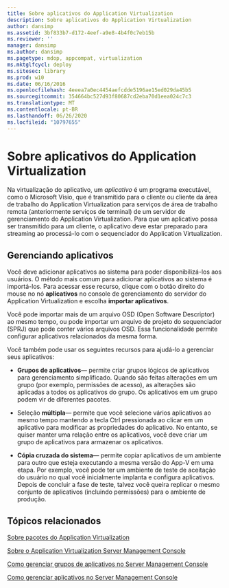```yaml
---
title: Sobre aplicativos do Application Virtualization
description: Sobre aplicativos do Application Virtualization
author: dansimp
ms.assetid: 3bf833b7-d172-4eef-a9e8-4b4f0c7eb15b
ms.reviewer: ''
manager: dansimp
ms.author: dansimp
ms.pagetype: mdop, appcompat, virtualization
ms.mktglfcycl: deploy
ms.sitesec: library
ms.prod: w10
ms.date: 06/16/2016
ms.openlocfilehash: 4eeea7a0ec4454aefcdde5196ae15ed029da45b5
ms.sourcegitcommit: 354664bc527d93f80687cd2eba70d1eea024c7c3
ms.translationtype: MT
ms.contentlocale: pt-BR
ms.lasthandoff: 06/26/2020
ms.locfileid: "10797655"
---
```

# Sobre aplicativos do Application Virtualization


Na virtualização do aplicativo, um *aplicativo* é um programa executável, como o Microsoft Visio, que é transmitido para o cliente ou cliente da área de trabalho do Application Virtualization para serviços de área de trabalho remota (anteriormente serviços de terminal) de um servidor de gerenciamento do Application Virtualization. Para que um aplicativo possa ser transmitido para um cliente, o aplicativo deve estar preparado para streaming ao processá-lo com o sequenciador do Application Virtualization.

## Gerenciando aplicativos


Você deve adicionar aplicativos ao sistema para poder disponibilizá-los aos usuários. O método mais comum para adicionar aplicativos ao sistema é importá-los. Para acessar esse recurso, clique com o botão direito do mouse no nó **aplicativos** no console de gerenciamento do servidor do Application Virtualization e escolha **importar aplicativos**.

Você pode importar mais de um arquivo OSD (Open Software Descriptor) ao mesmo tempo, ou pode importar um arquivo de projeto do sequenciador (SPRJ) que pode conter vários arquivos OSD. Essa funcionalidade permite configurar aplicativos relacionados da mesma forma.

Você também pode usar os seguintes recursos para ajudá-lo a gerenciar seus aplicativos:

-   **Grupos de aplicativos**— permite criar grupos lógicos de aplicativos para gerenciamento simplificado. Quando são feitas alterações em um grupo (por exemplo, permissões de acesso), as alterações são aplicadas a todos os aplicativos do grupo. Os aplicativos em um grupo podem vir de diferentes pacotes.

-   Seleção **múltipla**— permite que você selecione vários aplicativos ao mesmo tempo mantendo a tecla Ctrl pressionada ao clicar em um aplicativo para modificar as propriedades do aplicativo. No entanto, se quiser manter uma relação entre os aplicativos, você deve criar um grupo de aplicativos para armazenar os aplicativos.

-   **Cópia cruzada do sistema**— permite copiar aplicativos de um ambiente para outro que esteja executando a mesma versão do App-V em uma etapa. Por exemplo, você pode ter um ambiente de teste de aceitação do usuário no qual você inicialmente implanta e configura aplicativos. Depois de concluir a fase de teste, talvez você queira replicar o mesmo conjunto de aplicativos (incluindo permissões) para o ambiente de produção.

## Tópicos relacionados


[Sobre pacotes do Application Virtualization](about-application-virtualization-packages.md)

[Sobre o Application Virtualization Server Management Console](about-the-application-virtualization-server-management-console.md)

[Como gerenciar grupos de aplicativos no Server Management Console](how-to-manage-application-groups-in-the-server-management-console.md)

[Como gerenciar aplicativos no Server Management Console](how-to-manage-applications-in-the-server-management-console.md)

 

 





